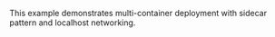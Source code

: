 This example demonstrates multi-container deployment with sidecar pattern and localhost networking.
